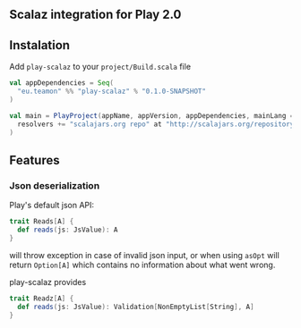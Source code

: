 ## Scalaz integration for Play 2.0

## Instalation

Add `play-scalaz` to your `project/Build.scala` file

``` scala
val appDependencies = Seq(
  "eu.teamon" %% "play-scalaz" % "0.1.0-SNAPSHOT"
)

val main = PlayProject(appName, appVersion, appDependencies, mainLang = SCALA).settings(
  resolvers += "scalajars.org repo" at "http://scalajars.org/repository"
)
```

## Features

### Json deserialization

Play's default json API:
```scala
trait Reads[A] {
  def reads(js: JsValue): A
}
```

will throw exception in case of invalid json input, or when using `asOpt` will return `Option[A]` which contains no information about what went wrong.

play-scalaz provides
```scala
trait Readz[A] {
  def reads(js: JsValue): Validation[NonEmptyList[String], A]
}
```
